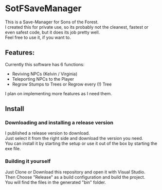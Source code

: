 # SotFSaveManager

This is a Save-Manager for Sons of the Forest.<br>
I created this for private use, so its probably not the cleanest, fastest or even safest code, but it does its job pretty well.<br>
Feel free to use it, if you want to.

## Features:
Currently this software has 6 functions:
- Reviving NPCs (Kelvin / Virginia)
- Teleporting NPCs to the Player
- Regrow Stumps to Trees or Regrow every (!) Tree

I plan on implementing more features as I need them.

## Install

### Downloading and installing a release version

I published a release version to download.<br>
Just select it from the right side and download the version you need.<br>
You can install it by starting the setup or use it out of the box by starting the exe file.

### Building it yourself

Just Clone or Download this repository and open it with Visual Studio.<br>
Then Choose "Release" as a build configuration and build the project.<br>
You will find the files in the generated "bin" folder.
